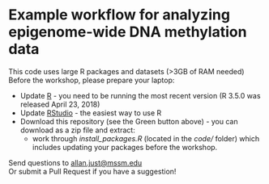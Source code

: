 # Example workflow for analyzing epigenome-wide DNA methylation data
This code uses large R packages and datasets (>3GB of RAM needed)  
Before the workshop, please prepare your laptop:
* Update [R](https://cran.r-project.org/) - you need to be running the most recent version (R 3.5.0 was released April 23, 2018)  
* Update [RStudio](https://www.rstudio.com) - the easiest way to use R
* Download this repository (see the Green button above) - you can download as a zip file and extract:
  + work through _install_packages.R_  (located in the _code/_ folder) which includes updating your packages
before the workshop.  

Send questions to allan.just@mssm.edu  
Or submit a Pull Request if you have a suggestion!
